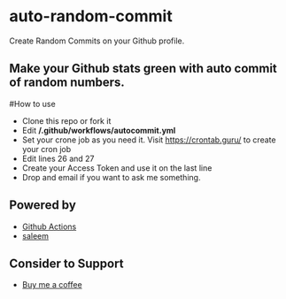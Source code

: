 # auto-random-commit
Create Random Commits on your Github profile.

## Make your Github stats green with auto commit of random numbers.

#How to use
- Clone this repo or fork it
- Edit **/.github/workflows/autocommit.yml**
- Set your crone job as you need it. Visit https://crontab.guru/ to create your cron job
- Edit lines 26 and 27
- Create your Access Token and use it on the last line
- Drop and email if you want to ask me something.

## Powered by

- [Github Actions](https://github.com/features/actions)
- [saleem](https://saleem.pk)

## Consider to Support

- [Buy me a coffee](https://www.buymeacoffee.com/saleem.coder)

